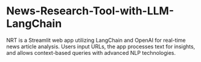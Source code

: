 # News-Research-Tool-with-LLM-LangChain
NRT is a Streamlit web app utilizing LangChain and OpenAI for real-time news article analysis. Users input URLs, the app processes text for insights, and allows context-based queries with advanced NLP technologies.
